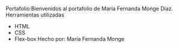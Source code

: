 Portafolio:Bienvenidos al portafolio de María Fernanda Monge Díaz.
Herramientas utilizadas
* HTML
* CSS
* Flex-box
Hecho por: María Fernanda Monge 
